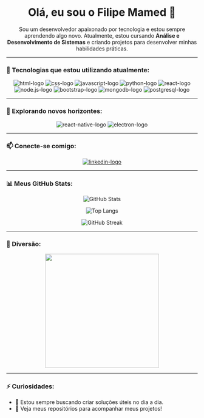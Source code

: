 <h1 align="center">Olá, eu sou o Filipe Mamed 👋</h1>

<p align="center">
Sou um desenvolvedor apaixonado por tecnologia e estou sempre aprendendo algo novo. Atualmente, estou cursando <strong>Análise e Desenvolvimento de Sistemas</strong> e criando projetos para desenvolver minhas habilidades práticas.
</p>

---

### 🚀 Tecnologias que estou utilizando atualmente:

<p align="center">
  <img src="https://img.shields.io/badge/HTML5-E34F26?style=for-the-badge&logo=html5&logoColor=white" alt="html-logo"/>
  <img src="https://img.shields.io/badge/CSS3-1572B6?style=for-the-badge&logo=css3&logoColor=white" alt="css-logo"/>
  <img src="https://img.shields.io/badge/javascript-%23323330.svg?style=for-the-badge&logo=javascript&logoColor=%23F7DF1E" alt="javascript-logo"/>
  <img src="https://img.shields.io/badge/python-3670A0?style=for-the-badge&logo=python&logoColor=ffdd54" alt="python-logo"/>
  <img src="https://img.shields.io/badge/react-%2320232a.svg?style=for-the-badge&logo=react&logoColor=%2361DAFB" alt="react-logo"/>
  <img src="https://img.shields.io/badge/Node.js-5FA04E.svg?style=for-the-badge&logo=nodedotjs&logoColor=white" alt="node.js-logo"/>
  <img src="https://img.shields.io/badge/Bootstrap-7952B3.svg?style=for-the-badge&logo=Bootstrap&logoColor=white" alt="bootstrap-logo"/>
  <img src="https://img.shields.io/badge/MongoDB-47A248.svg?style=for-the-badge&logo=MongoDB&logoColor=white" alt="mongodb-logo"/>
  <img src="https://img.shields.io/badge/PostgreSQL-4169E1.svg?style=for-the-badge&logo=PostgreSQL&logoColor=white" alt="postgresql-logo"/>
</p>

---

### 🌱 Explorando novos horizontes:

<p align="center">
  <img src="https://img.shields.io/badge/React_Native-20232A?style=for-the-badge&logo=react&logoColor=61DAFB" alt="react-native-logo"/>
  <img src="https://img.shields.io/badge/Electron-191970?style=for-the-badge&logo=Electron&logoColor=white" alt="electron-logo"/>
</p>

---

### 📫 Conecte-se comigo:

<p align="center">
  <a href="https://www.linkedin.com/in/filipe-m-68a21827b/">
    <img src="https://img.shields.io/badge/LinkedIn-0077B5?style=for-the-badge&logo=linkedin&logoColor=white" alt="linkedin-logo"/>
  </a>
</p>

---

### 📊 Meus GitHub Stats:

<p align="center">
  <img src="https://github-readme-stats.vercel.app/api?username=Filipe-Mamed&show_icons=true&theme=tokyonight" alt="GitHub Stats"/>
</p>

<p align="center">
  <img src="https://github-readme-stats.vercel.app/api/top-langs/?username=Filipe-Mamed&layout=compact&theme=tokyonight" alt="Top Langs"/>
</p>

<p align="center">
  <img src="https://github-readme-streak-stats.herokuapp.com/?user=Filipe-Mamed&theme=tokyonight" alt="GitHub Streak"/>
</p>

---

### 🤖 Diversão:

<p align="center">
  <img src="https://media.giphy.com/media/qgQUggAC3Pfv687qPC/giphy.gif" width="300" />
</p>

---

### ⚡ Curiosidades:
- 🔭 Estou sempre buscando criar soluções úteis no dia a dia.
- 📁 Veja meus repositórios para acompanhar meus projetos!
